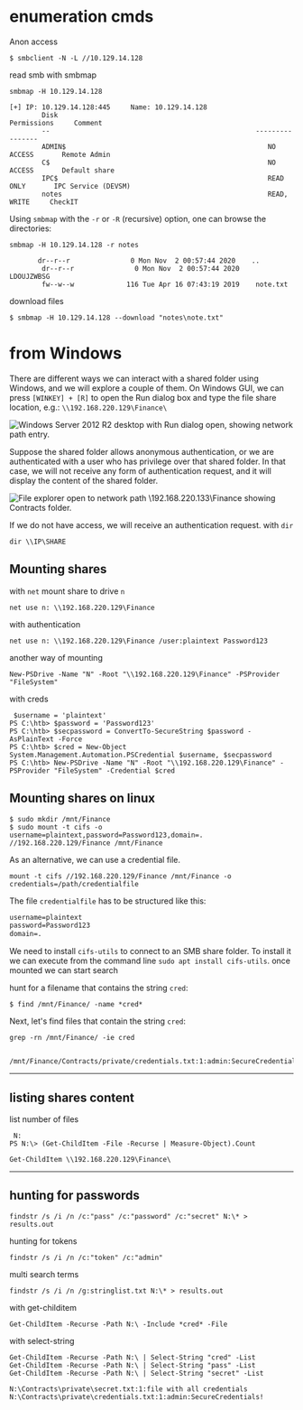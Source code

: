 
# enumeration cmds

Anon access
```shell-session
$ smbclient -N -L //10.129.14.128
```

read smb with smbmap
```shell
smbmap -H 10.129.14.128

[+] IP: 10.129.14.128:445     Name: 10.129.14.128                                   
        Disk                                                    Permissions     Comment
        --                                                   ---------    -------
        ADMIN$                                                  NO ACCESS       Remote Admin
        C$                                                      NO ACCESS       Default share
        IPC$                                                    READ ONLY       IPC Service (DEVSM)
        notes                                                   READ, WRITE     CheckIT
```

Using `smbmap` with the `-r` or `-R` (recursive) option, one can browse the directories:

```shell-session
smbmap -H 10.129.14.128 -r notes

       dr--r--r               0 Mon Nov  2 00:57:44 2020    ..
        dr--r--r               0 Mon Nov  2 00:57:44 2020    LDOUJZWBSG
        fw--w--w             116 Tue Apr 16 07:43:19 2019    note.txt
```
download files
```shell-session
$ smbmap -H 10.129.14.128 --download "notes\note.txt"
```

# from Windows
There are different ways we can interact with a shared folder using Windows, and we will explore a couple of them. On Windows GUI, we can press `[WINKEY] + [R]` to open the Run dialog box and type the file share location, e.g.: `\\192.168.220.129\Finance\`

![Windows Server 2012 R2 desktop with Run dialog open, showing network path entry.](https://academy.hackthebox.com/storage/modules/116/windows_run_sharefolder2.jpg)

Suppose the shared folder allows anonymous authentication, or we are authenticated with a user who has privilege over that shared folder. In that case, we will not receive any form of authentication request, and it will display the content of the shared folder.

![File explorer open to network path \192.168.220.133\Finance showing Contracts folder.](https://academy.hackthebox.com/storage/modules/116/finance_share_folder2.jpg)

If we do not have access, we will receive an authentication request.
with `dir` 
```
dir \\IP\SHARE
```
## Mounting shares
with `net` mount share to  drive `n`
```
net use n: \\192.168.220.129\Finance
```
with authentication
```
net use n: \\192.168.220.129\Finance /user:plaintext Password123
```

another way of mounting
```powershell-session
New-PSDrive -Name "N" -Root "\\192.168.220.129\Finance" -PSProvider "FileSystem"
```
with creds
```powershell-session
 $username = 'plaintext'
PS C:\htb> $password = 'Password123'
PS C:\htb> $secpassword = ConvertTo-SecureString $password -AsPlainText -Force
PS C:\htb> $cred = New-Object System.Management.Automation.PSCredential $username, $secpassword
PS C:\htb> New-PSDrive -Name "N" -Root "\\192.168.220.129\Finance" -PSProvider "FileSystem" -Credential $cred
```
## Mounting shares on linux
```shell-session
$ sudo mkdir /mnt/Finance
$ sudo mount -t cifs -o username=plaintext,password=Password123,domain=. //192.168.220.129/Finance /mnt/Finance
```
As an alternative, we can use a credential file.

```shell-session
mount -t cifs //192.168.220.129/Finance /mnt/Finance -o credentials=/path/credentialfile
```

The file `credentialfile` has to be structured like this:

```txt
username=plaintext
password=Password123
domain=.
```
We need to install `cifs-utils` to connect to an SMB share folder. To install it we can execute from the command line `sudo apt install cifs-utils`.
once mounted we can start search

hunt for a filename that contains the string `cred`:
```shell-session
$ find /mnt/Finance/ -name *cred*
```
Next, let's find files that contain the string `cred`:
```shell-session
grep -rn /mnt/Finance/ -ie cred

	/mnt/Finance/Contracts/private/credentials.txt:1:admin:SecureCredentials!
```
---------------
## listing shares content
list number of files
```powershell-session
 N:
PS N:\> (Get-ChildItem -File -Recurse | Measure-Object).Count
```

```powershell-session
Get-ChildItem \\192.168.220.129\Finance\
```
-------- 
## hunting for passwords
```
findstr /s /i /n /c:"pass" /c:"password" /c:"secret" N:\* > results.out
```

hunting for tokens
```
findstr /s /i /n /c:"token" /c:"admin"
```

multi search terms
```
findstr /s /i /n /g:stringlist.txt N:\* > results.out
```

with get-childitem
```powershell-session
Get-ChildItem -Recurse -Path N:\ -Include *cred* -File
```

with select-string
```powershell-session
Get-ChildItem -Recurse -Path N:\ | Select-String "cred" -List
Get-ChildItem -Recurse -Path N:\ | Select-String "pass" -List
Get-ChildItem -Recurse -Path N:\ | Select-String "secret" -List

N:\Contracts\private\secret.txt:1:file with all credentials
N:\Contracts\private\credentials.txt:1:admin:SecureCredentials!
```
